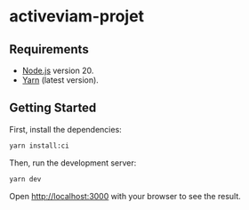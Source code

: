 # activeviam-projet

## Requirements

- [Node.js](https://nodejs.org) version 20.
- [Yarn](https://yarnpkg.com) (latest version).

## Getting Started

First, install the dependencies:

```bash
yarn install:ci
```

Then, run the development server:

```bash
yarn dev
```

Open [http://localhost:3000](http://localhost:3000) with your browser to see the result.
